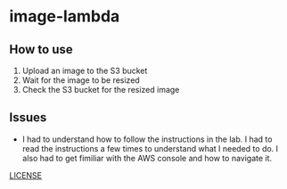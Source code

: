# image-lambda

## How to use

1. Upload an image to the S3 bucket
2. Wait for the image to be resized
3. Check the S3 bucket for the resized image

## Issues

- I had to understand how to follow the instructions in the lab. I had to read the instructions a few times to understand what I needed to do. I also had to get fimiliar with the AWS console and how to navigate it.

[LICENSE](./LICENSE)
